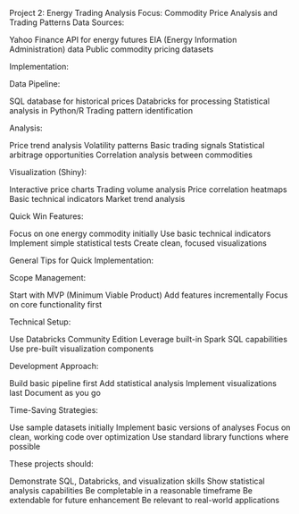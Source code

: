 Project 2: Energy Trading Analysis
Focus: Commodity Price Analysis and Trading Patterns
Data Sources:

Yahoo Finance API for energy futures
EIA (Energy Information Administration) data
Public commodity pricing datasets

Implementation:

Data Pipeline:

SQL database for historical prices
Databricks for processing
Statistical analysis in Python/R
Trading pattern identification


Analysis:

Price trend analysis
Volatility patterns
Basic trading signals
Statistical arbitrage opportunities
Correlation analysis between commodities


Visualization (Shiny):

Interactive price charts
Trading volume analysis
Price correlation heatmaps
Basic technical indicators
Market trend analysis



Quick Win Features:

Focus on one energy commodity initially
Use basic technical indicators
Implement simple statistical tests
Create clean, focused visualizations

General Tips for Quick Implementation:

Scope Management:

Start with MVP (Minimum Viable Product)
Add features incrementally
Focus on core functionality first


Technical Setup:

Use Databricks Community Edition
Leverage built-in Spark SQL capabilities
Use pre-built visualization components


Development Approach:

Build basic pipeline first
Add statistical analysis
Implement visualizations last
Document as you go


Time-Saving Strategies:

Use sample datasets initially
Implement basic versions of analyses
Focus on clean, working code over optimization
Use standard library functions where possible



These projects should:

Demonstrate SQL, Databricks, and visualization skills
Show statistical analysis capabilities
Be completable in a reasonable timeframe
Be extendable for future enhancement
Be relevant to real-world applications

